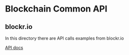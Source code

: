 # Blockchain Common API

## blockr.io

In this directory there are API calls examples from blockr.io

[API docs](http://blockr.io/documentation/api)



